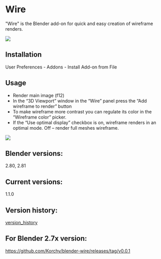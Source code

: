 # Wire

"Wire" is the Blender add-on for quick and easy creation of wireframe renders.

<img src="https://b3d.interplanety.org/wp-content/upload_content/2019/11/preview_01_670x335-400x200.jpg">

Installation
-
User Preferences - Addons - Install Add-on from File
    
Usage
-
- Render main image (f12)
- In the “3D Viewport” window in the “Wire” panel press the “Add wireframe to render” button
- To make wireframe more contrast you can regulate its color in the “Wireframe color” picker.
- If the “Use optimal display” checkbox is on, wireframe renders in an optimal mode. Off – render full meshes wireframe.

<img src="https://b3d.interplanety.org/wp-content/upload_content/2019/11/preview_03_670x335-400x200.jpg">

Blender versions:
-
2.80, 2.81

Current versions:
-
1.1.0

Version history:
-
[version_history](version_history.md)

For Blender 2.7x version:
-

https://github.com/Korchy/blender-wire/releases/tag/v0.0.1
